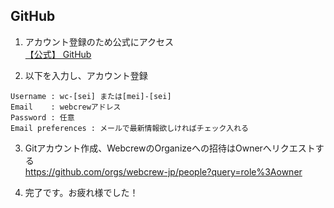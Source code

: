 ## GitHub
1. アカウント登録のため公式にアクセス  
[【公式】 GitHub](https://github.co.jp/)

2. 以下を入力し、アカウント登録

```
Username : wc-[sei] または[mei]-[sei]
Email    : webcrewアドレス
Password : 任意
Email preferences : メールで最新情報欲しければチェック入れる
```

3. Gitアカウント作成、WebcrewのOrganizeへの招待はOwnerへリクエストする  
https://github.com/orgs/webcrew-jp/people?query=role%3Aowner  

4. 完了です。お疲れ様でした！